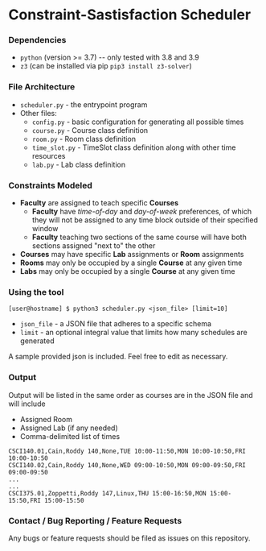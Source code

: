 # Constraint-Sastisfaction Scheduler

### Dependencies

- `python` (version >= 3.7) -- only tested with 3.8 and 3.9
- `z3` (can be installed via pip `pip3 install z3-solver`)

### File Architecture

- `scheduler.py` - the entrypoint program
- Other files:
  - `config.py` - basic configuration for generating all possible times
  - `course.py` - Course class definition
  - `room.py`   - Room class definition
  - `time_slot.py` - TimeSlot class definition along with other time resources
  - `lab.py`    - Lab class definition

### Constraints Modeled

- **Faculty** are assigned to teach specific **Courses**
  - **Faculty** have *time-of-day* and *day-of-week* preferences, of which they will not be assigned to any time block outside of their specified window
  - **Faculty** teaching two sections of the same course will have both sections assigned "next to" the other
- **Courses** may have specific **Lab** assignments or **Room** assignments
- **Rooms** may only be occupied by a single **Course** at any given time
- **Labs** may only be occupied by a single **Course** at any given time

### Using the tool

```
[user@hostname] $ python3 scheduler.py <json_file> [limit=10]
```

- `json_file` - a JSON file that adheres to a specific schema
- `limit` - an optional integral value that limits how many schedules are generated

A sample provided json is included. Feel free to edit as necessary.

### Output

Output will be listed in the same order as courses are in the JSON file and will include
- Assigned Room
- Assigned Lab (if any needed)
- Comma-delimited list of times

```
CSCI140.01,Cain,Roddy 140,None,TUE 10:00-11:50,MON 10:00-10:50,FRI 10:00-10:50
CSCI140.02,Cain,Roddy 140,None,WED 09:00-10:50,MON 09:00-09:50,FRI 09:00-09:50
...
...
CSCI375.01,Zoppetti,Roddy 147,Linux,THU 15:00-16:50,MON 15:00-15:50,FRI 15:00-15:50
```

### Contact / Bug Reporting / Feature Requests

Any bugs or feature requests should be filed as issues on this repository.
